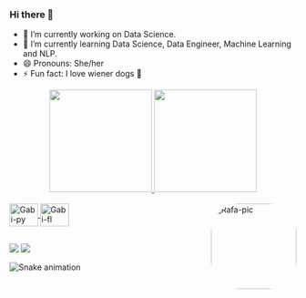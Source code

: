 ### Hi there 👋

- 🔭 I’m currently working on Data Science.
- 🌱 I’m currently learning Data Science, Data Engineer, Machine Learning and NLP.
- 😄 Pronouns: She/her
- ⚡ Fun fact: I love wiener dogs 🌭

<div align="center">
  <a href="https://github.com/gabrielamedeirosds">
  <img height="180em" src="https://github-readme-stats.vercel.app/api?username=gabrielamedeirosds&show_icons=true&theme=radical&include_all_commits=true&count_private=true"/>
  <img height="180em" src="https://github-readme-stats.vercel.app/api/top-langs/?username=gabrielamedeirosds&layout=compact&langs_count=7&theme=radical"/>
</div>
  
  <div style="display: inline_block"><br>
  <img align="center" alt="Gabi-py" height="40" width="50" <img src="https://cdn.jsdelivr.net/gh/devicons/devicon/icons/python/python-original.svg"/>
  <img align="center" alt="Gabi-fl" height="40" width="50" <img src="https://cdn.jsdelivr.net/gh/devicons/devicon/icons/dart/dart-original.svg" />
    

  <img align="right" alt="Rafa-pic" height="150" style="border-radius:50px;" src="https://media.discordapp.net/attachments/639956127056134178/890373478988013628/Publicacoes_Instagram_1_1.png?width=676&height=676">
</div>
  
  ##
  
  <div> 
  <a href = "mailto:gabrielamedeirosds@gmail.com"><img src="https://img.shields.io/badge/Gmail-D14836?style=for-the-badge&logo=gmail&logoColor=white" target="_blank"></a>
  <a href="https://www.linkedin.com/in/gabriela-medeiros-651a2a172/" target="_blank"><img src="https://img.shields.io/badge/LinkedIn-0077B5?style=for-the-badge&logo=linkedin&logoColor=white" target="_blank"></a> 
    
 
  ![Snake animation](https://github.com/gabrielamedeirosds/gabrielamedeirosds/blob/output/github-contribution-grid-snake.svg)
 
</div>

